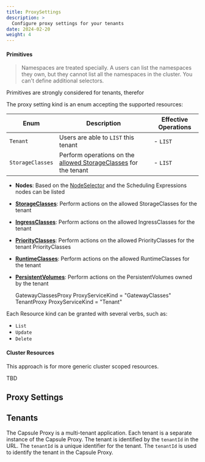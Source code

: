 ```yaml
---
title: ProxySettings
description: >
  Configure proxy settings for your tenants
date: 2024-02-20
weight: 4
---
```







#### Primitives

> Namespaces are treated specially. A users can list the namespaces they own, but they cannot list all the namespaces in the cluster. You can't define additional selectors.

Primitives are strongly considered for tenants, therefor 


The proxy setting kind is an enum accepting the supported resources:

| **Enum** | **Description** | **Effective Operations** |
| --- | --- | --- |
| `Tenant` | Users are able to `LIST` this tenant | - `LIST` |
| `StorageClasses` | Perform operations on the [allowed StorageClasses](/docs/tenants/enforcement/#storageclasses) for the tenant | - `LIST` |




  * **Nodes**: Based on the [NodeSelector](/docs/tenants/enforcement/#nodeselector) and the Scheduling Expressions nodes can be listed
  * **[StorageClasses](/docs/tenants/enforcement/#storageclasses)**: Perform actions on the allowed StorageClasses for the tenant
  * **[IngressClasses](/docs/tenants/enforcement/#ingressclasses)**: Perform actions on the allowed IngressClasses for the tenant
  * **[PriorityClasses](/docs/tenants/enforcement/#priorityclasses)**: Perform actions on the allowed PriorityClasses for the tenant
  PriorityClasses
  * **[RuntimeClasses](/docs/tenants/enforcement/#runtimeclasses)**: Perform actions on the allowed RuntimeClasses for the tenant
  * **[PersistentVolumes](/docs/tenants/enforcement/#persistentvolumes)**: Perform actions on the PersistentVolumes owned by the tenant

	GatewayClassesProxy    ProxyServiceKind = "GatewayClasses"
	TenantProxy            ProxyServiceKind = "Tenant"


Each Resource kind can be granted with several verbs, such as:

  * `List`
  * `Update`
  * `Delete`



#### Cluster Resources

This approach is for more generic cluster scoped resources. 


TBD



## Proxy Settings



## Tenants

The Capsule Proxy is a multi-tenant application. Each tenant is a separate instance of the Capsule Proxy. The tenant is identified by the `tenantId` in the URL. The `tenantId` is a unique identifier for the tenant. The `tenantId` is used to identify the tenant in the Capsule Proxy.

